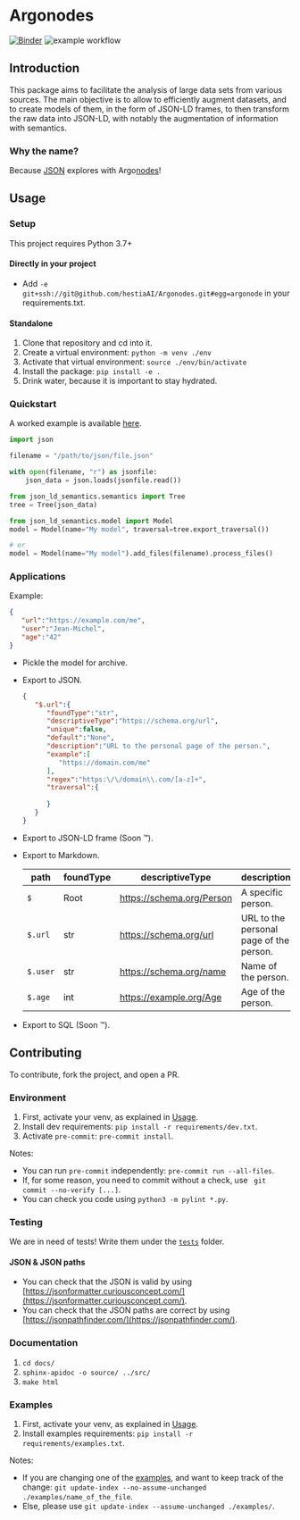 # Argonodes

[![Binder](https://mybinder.org/badge_logo.svg)](https://mybinder.org/v2/gh/hestiaAI/Argonodes/HEAD?labpath=examples%2Fnotebook%2FExample.ipynb) ![example workflow](https://github.com/hestiaAI/Argonodes/actions/workflows/python-package.yml/badge.svg)

## Introduction

This package aims to facilitate the analysis of large data sets from various sources. The main objective is to allow to efficiently augment datasets, and to create models of them, in the form of JSON-LD frames, to then transform the raw data into JSON-LD, with notably the augmentation of information with semantics.

### Why the name?

Because [JSON](https://en.wikipedia.org/wiki/Jason) explores with Argo[nodes](https://en.wikipedia.org/wiki/Node_(computer_science))!

## Usage

### Setup

This project requires Python 3.7+

#### Directly in your project

* Add `-e git+ssh://git@github.com/hestiaAI/Argonodes.git#egg=argonode` in your requirements.txt.

#### Standalone

1. Clone that repository and cd into it.
2. Create a virtual environment: `python -m venv ./env`
3. Activate that virtual environment: `source ./env/bin/activate`
4. Install the package: `pip install -e .`
5. Drink water, because it is important to stay hydrated.

### Quickstart

A worked example is available [here](./examples/notebook/Example.ipynb).

```python
import json

filename = "/path/to/json/file.json"

with open(filename, "r") as jsonfile:
    json_data = json.loads(jsonfile.read())

from json_ld_semantics.semantics import Tree
tree = Tree(json_data)

from json_ld_semantics.model import Model
model = Model(name="My model", traversal=tree.export_traversal())

# or
model = Model(name="My model").add_files(filename).process_files()
```

### Applications

Example:
```json
{
   "url":"https://example.com/me",
   "user":"Jean-Michel",
   "age":"42"
}
```
- Pickle the model for archive.
- Export to JSON.
   
   ```json
   {
      "$.url":{
         "foundType":"str",
         "descriptiveType":"https://schema.org/url",
         "unique":false,
         "default":"None",
         "description":"URL to the personal page of the person.",
         "example":[
            "https://domain.com/me"
         ],
         "regex":"https:\/\/domain\\.com/[a-z]+",
         "traversal":{
            
         }
      }
   }
   ```
- Export to JSON-LD frame (Soon ™️).
- Export to Markdown.

   | path | foundType | descriptiveType | description                             |
   |-----------|---|-----------------------------------------|---|
   | `$` | Root      | https://schema.org/Person | A specific person.                      |
   | `$.url` | str       | https://schema.org/url | URL to the personal page of the person. |
   | `$.user` | str       | https://schema.org/name | Name of the person.                     |
   | `$.age` | int       | https://example.org/Age | Age of the person.                      |
- Export to SQL (Soon ™️).

## Contributing

To contribute, fork the project, and open a PR.

### Environment

1. First, activate your venv, as explained in [Usage](#usage).
2. Install dev requirements: `pip install -r requirements/dev.txt`.
3. Activate `pre-commit`: `pre-commit install`.

Notes:

- You can run `pre-commit` independently: `pre-commit run --all-files`.
- If, for some reason, you need to commit without a check, use ` git commit --no-verify [...]`.
- You can check you code using `python3 -m pylint *.py`.

### Testing

We are in need of tests! Write them under the [`tests`](./tests/) folder.
#### JSON & JSON paths
- You can check that the JSON is valid by using [https://jsonformatter.curiousconcept.com/](https://jsonformatter.curiousconcept.com/).
- You can check that the JSON paths are correct by using [https://jsonpathfinder.com/](https://jsonpathfinder.com/).

### Documentation

1. `cd docs/`
2. `sphinx-apidoc -o source/ ../src/`
3. `make html`

### Examples

1. First, activate your venv, as explained in [Usage](#usage).
2. Install examples requirements: `pip install -r requirements/examples.txt`.

Notes:
- If you are changing one of the [examples](./examples/), and want to keep track of the change: `git update-index --no-assume-unchanged ./examples/name_of_the_file`.
- Else, please use `git update-index --assume-unchanged ./examples/`.
